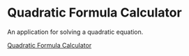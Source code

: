 # Quadratic Formula Calculator

An application for solving a quadratic equation.

[Quadratic Formula Calculator](https://iva-stasia.github.io/quadratic-formula-calculator/)
